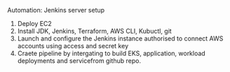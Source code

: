 Automation: Jenkins server setup

1. Deploy EC2
2. Install JDK, Jenkins, Terraform, AWS CLI, Kubuctl, git
3. Launch and configure the Jenkins instance authorised to connect AWS accounts using access and secret key 
4. Craete pipeline by intergating to build EKS, application, workload deployments and servicefrom github repo.
